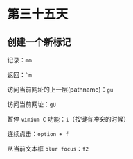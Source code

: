 # 第三十五天

## 创建一个新标记

记录：`mm`

返回：`` `m ``

访问当前网址的上一层(pathname)：`gu`

访问当前网址：`gU`

暂停 `vimium C` 功能：`i`（按键有冲突的时候）

连续点击：`option + f`

从当前文本框 `blur focus`：`f2`
